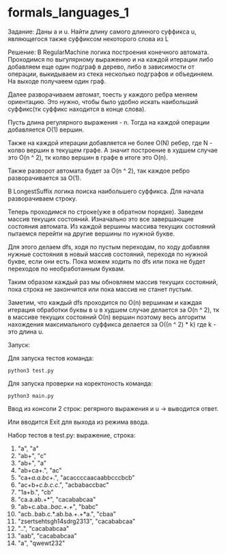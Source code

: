# formals_languages_1

Задание:
 Даны a и u. Найти длину самого длинного суффикса u, являющегося также суффиксом некоторого слова из L
 
 Решение:
 В RegularMachine логика построения конечного автомата. Проходимся по выгулярному выражению и на каждой итерации либо добавляем еще один подграф в дерево, либо в зависимости от операции, выкидываем из стека несколько подграфов и объединяем. На выходе получаеем один граф.
 
 Далее разворачиваем автомат, тоесть у каждого ребра меняем ориентацию. Это нужно, чтобы было удобно искать наибольший суффикс(тк суффикс находится в конце слова).
 
 Пусть длина регулярного выражения - n. Тогда на каждой операции добавляется O(1) вершин. 
 
 Также на каждой итерации добавляется не более O(N) ребер, где N - колво вершин в текущем графе. А значит построение в худшем случае это O(n ^ 2), тк колво вершин в графе в итоге это O(n). 
 
 Также разворот автомата будет за O(n ^ 2), так каждое ребро разворачивается за O(1).
 
 
 
 В LongestSuffix логика поиска наибольшего суффикса. Для начала разворачиваем строку. 
 
 Теперь проходимся по строке(уже в обратном порядке). Заведем массив текущих состояний. Изначально это все завершающие состояния автомата. Из каждой вершины массива текущих состояний пытаемся перейти на другие вершины по нужной букве. 
 
 Для этого делаем dfs, ходя по пустым переходам, по ходу добавляя нужные состояния в новый массив состояний, переходя по нужной букве, если они есть. Пока можем ходить по dfs или пока не будет переходов по необработанным буквам. 
 
 Таким образом каждый раз мы обновляем массив текущих состояний, пока строка не закончится или пока массив не станет пустым. 
 
 Заметим, что каждый dfs проходится по O(n) вершинам и каждая итерация обработки буквы в u в худшем случае делается за O(n ^ 2), тк в массиве текущих состояний О(n) вершин поэтому весь алгоритм нахождения максимального суффикса делается за О((n ^ 2) * k) где k - это длина u.
 
 Запуск:
 
 Для запуска тестов команда:
 
    python3 test.py
    
 Для запуска проверки на коректоность команда:
 
    python3 main.py
    
 Ввод из консоли 2 строк: регярного выражения и u -> выводится ответ.
 
 Или вводится Exit для выхода из режима ввода.
 
 Набор тестов в test.py:
 выражение, строка:
 1. "a", "a"
 2. "ab+", "c"
 3. "ab+", "a"
 4. "ab+ca+.", "ac"
 5. "ca+*a.a.bc+*.", "acaccccaacaabbcccbcb"
 6. "ac+b+*c.b.c.c*.", "acbabaccbac"
 7. "1a+b.", "cb"
 8. "ca.a.ab.+*", "cacababcaa"
 9. "ab+c.aba.*.bac.+.+*", "babc"
 10. "acb..bab.c.*.ab.ba.+.+*a.", "cbaa"
 11. "zsertsehtsgh14sdrg2313", "cacababcaa"
 12. "..", "cacababcaa"
 13. "aab", "cacababcaa"
 14. "a", "qwewt232"
 
 
 
 
